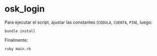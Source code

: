 # osk_login

Para ejecutar el script, ajustar las constantes (```CEDULA```, ```CUENTA```, ```PIN```), luego:

```
bundle install
```

Finalmente:

```
ruby main.rb
```

